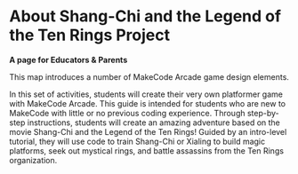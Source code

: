 # About Shang-Chi and the Legend of the Ten Rings Project

**A page for Educators & Parents**

This map introduces a number of MakeCode Arcade game design elements.

In this set of activities, students will create their very own platformer game with MakeCode Arcade.  This guide is intended for students who are new to MakeCode with little or no previous coding experience.  Through step-by-step instructions, students will create an amazing adventure based on the movie Shang-Chi and the Legend of the Ten Rings! Guided by an intro-level tutorial, they will use code to train Shang-Chi or Xialing to build magic platforms, seek out mystical rings, and battle assassins from the Ten Rings organization.